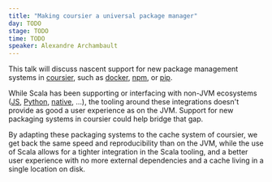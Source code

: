 ```yaml
---
title: "Making coursier a universal package manager"
day: TODO
stage: TODO
time: TODO
speaker: Alexandre Archambault
---
```


This talk will discuss nascent support for new package management systems in [coursier](https://github.com/coursier/coursier), such as [docker](https://www.docker.com), [npm](https://www.npmjs.com), or [pip](https://github.com/pypa/pip).

While Scala has been supporting or interfacing with non-JVM ecosystems ([JS](https://github.com/scala-js/scala-js), [Python](https://github.com/scalapy/scalapy), [native](https://github.com/scala-native/scala-native), …), the tooling around these integrations doesn't provide as good a user experience as on the JVM. Support for new packaging systems in coursier could help bridge that gap.

By adapting these packaging systems to the cache system of coursier, we get back the same speed and reproducibility than on the JVM, while the use of Scala allows for a tighter integration in the Scala tooling, and a better user experience with no more external dependencies and a cache living in a single location on disk.
    